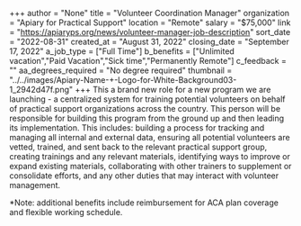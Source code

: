 +++
author = "None"
title = "Volunteer Coordination Manager"
organization = "Apiary for Practical Support"
location = "Remote"
salary = "$75,000"
link = "https://apiaryps.org/news/volunteer-manager-job-description"
sort_date = "2022-08-31"
created_at = "August 31, 2022"
closing_date = "September 17, 2022"
a_job_type = ["Full Time"]
b_benefits = ["Unlimited vacation","Paid Vacation","Sick time","Permanently Remote"]
c_feedback = ""
aa_degrees_required = "No degree required"
thumbnail = "../../images/Apiary-Name-+-Logo-for-White-Background03-1_2942d47f.png"
+++
This a brand new role for a new program we are launching - a centralized system for training potential volunteers on behalf of practical support organizations across the country. This person will be responsible for building this program from the ground up and then leading its implementation. This includes: building a process for tracking and managing all internal and external data, ensuring all potential volunteers are vetted, trained, and sent back to the relevant practical support group, creating trainings and any relevant materials, identifying ways to improve or expand existing materials, collaborating with other trainers to supplement or consolidate efforts, and any other duties that may interact with volunteer management.

*Note: additional benefits include reimbursement for ACA plan coverage and flexible working schedule.